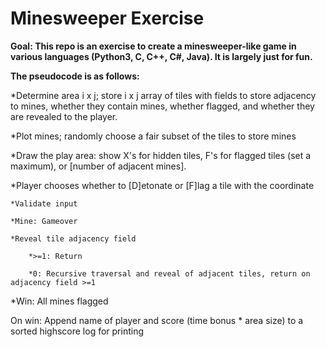 # Minesweeper Exercise

**Goal: This repo is an exercise to create a minesweeper-like game in various languages (Python3, C, C++, C#, Java). It is largely just for fun.**

**The pseudocode is as follows:**

*Determine area i x j; store i x j array of tiles with fields to store adjacency to mines, whether they contain mines, whether flagged, and whether they are revealed to the player.

*Plot mines; randomly choose a fair subset of the tiles to store mines

*Draw the play area: show X's for hidden tiles, F's for flagged tiles (set a maximum), or [number of adjacent mines].

*Player chooses whether to [D]etonate or [F]lag a tile with the coordinate <k><l>

	*Validate input

	*Mine: Gameover

	*Reveal tile adjacency field

		*>=1: Return

		*0: Recursive traversal and reveal of adjacent tiles, return on adjacency field >=1

*Win: All mines flagged

On win: Append name of player and score (time bonus * area size) to a sorted highscore log for printing
